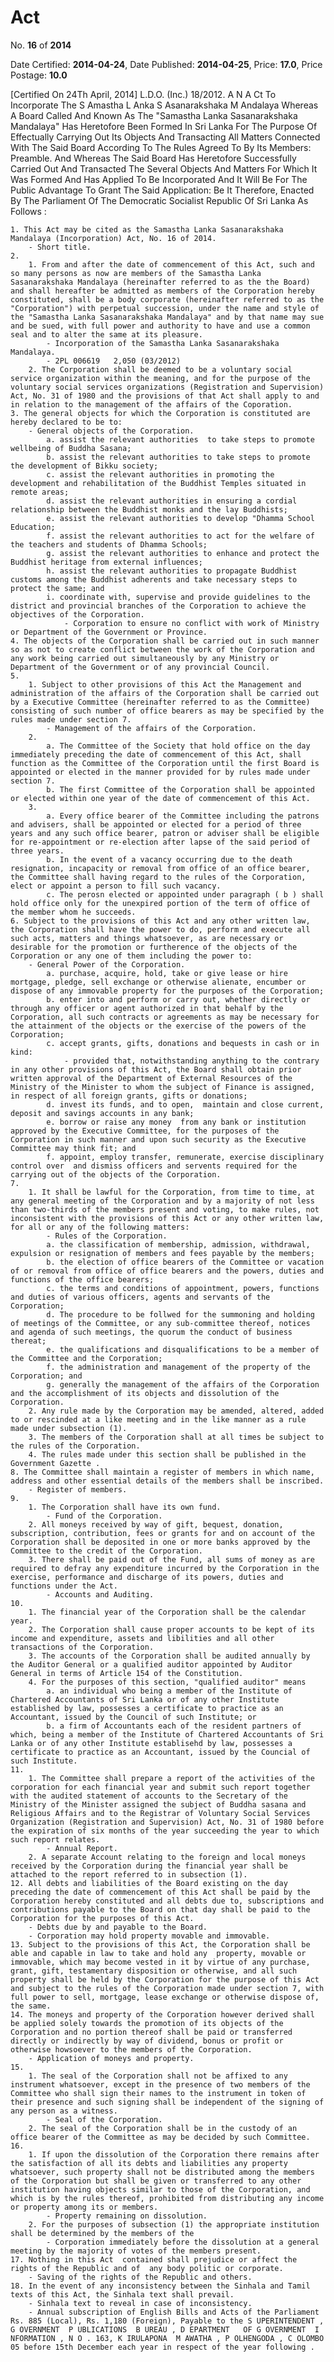 # Act

No. **16** of **2014**

Date Certified: **2014-04-24**, Date Published: **2014-04-25**, Price: **17.0**, Price Postage: **10.0**

[Certified On 24Th April, 2014]
L.D.O. (Inc.) 18/2012.
A N  A Ct   To   Incorporate   The  S Amastha  L Anka  S Asanarakshaka M Andalaya
Whereas A Board Called And Known As The "Samastha Lanka Sasanarakshaka Mandalaya" Has Heretofore Been Formed In Sri Lanka For The Purpose Of Effectually Carrying Out Its Objects And Transacting All Matters Connected With The Said Board According To The Rules Agreed To By Its Members:
Preamble.
And Whereas The Said Board Has Heretofore Successfully Carried Out And Transacted The Several Objects And Matters For Which It Was Formed And Has Applied To Be Incorporated And It Will Be For The Public Advantage To Grant The Said Application:
Be It Therefore, Enacted By The Parliament Of The Democratic Socialist Republic Of Sri Lanka As Follows :

    1. This Act may be cited as the Samastha Lanka Sasanarakshaka Mandalaya (Incorporation) Act, No. 16 of 2014.
        - Short title.
    2. 
        1. From and after the date of commencement of this Act, such and so many persons as now are members of the Samastha Lanka Sasanarakshaka Mandalaya (hereinafter referred to as the the Board) and shall hereafter be admitted as members of the Corporation hereby constituted, shall be a body corporate (hereinafter referred to as the "Corporation") with perpetual succession, under the name and style of the "Samastha Lanka Sasanarakshaka Mandalaya" and by that name may sue and be sued, with full power and authority to have and use a common seal and to alter the same at its pleasure.
            - Incorporation of the Samastha Lanka Sasanarakshaka Mandalaya.
            - 2PL 006619   2,050 (03/2012)
        2. The Corporation shall be deemed to be a voluntary social service organization within the meaning, and for the purpose of the voluntary social services organizations (Registration and Supervision) Act, No. 31 of 1980 and the provisions of that Act shall apply to and in relation to the management of the affairs of the Coporation.
    3. The general objects for which the Corporation is constituted are hereby declared to be to:
        - General objects of the Corporation.
            a. assist the relevant authorities  to take steps to promote wellbeing of Buddha Sasana;
            b. assist the relevant authorities to take steps to promote the development of Bikku society;
            c. assist the relevant authorities in promoting the development and rehabilitation of the Buddhist Temples situated in remote areas;
            d. assist the relevant authorities in ensuring a cordial relationship between the Buddhist monks and the lay Buddhists;
            e. assist the relevant authorities to develop "Dhamma School Education;
            f. assist the relevant authorities to act for the welfare of the teachers and students of Dhamma Schools;
            g. assist the relevant authorities to enhance and protect the Buddhist heritage from external influences;
            h. assist the relevant authorities to propagate Buddhist customs among the Buddhist adherents and take necessary steps to protect the same; and
            i. coordinate with, supervise and provide guidelines to the district and provincial branches of the Corporation to achieve the objectives of the Corporation.
                - Corporation to ensure no conflict with work of Ministry or Department of the Government or Province.
    4. The objects of the Corporation shall be carried out in such manner so as not to create conflict between the work of the Corporation and any work being carried out simultaneously by any Ministry or Department of the Government or of any provincial Council.
    5. 
        1. Subject to other provisions of this Act the Management and administration of the affairs of the Corporation shall be carried out by a Executive Committee (hereinafter referred to as the Committee) consisting of such number of office bearers as may be specified by the rules made under section 7.
            - Management of the affairs of the Corporation.
        2. 
            a. The Committee of the Society that hold office on the day immediately preceding the date of commencement of this Act, shall function as the Committee of the Corporation until the first Board is appointed or elected in the manner provided for by rules made under section 7.
            b. The first Committee of the Corporation shall be appointed or elected within one year of the date of commencement of this Act.
        3. 
            a. Every office bearer of the Committee including the patrons and advisers, shall be appointed or elected for a period of three years and any such office bearer, patron or adviser shall be eligible for re-appointment or re-election after lapse of the said period of three years.
            b. In the event of a vacancy occurring due to the death resignation, incapacity or removal from office of an office bearer, the Committee shall having regard to the rules of the Corporation, elect or appoint a person to fill such vacancy.
            c. The perosn elected or appointed under paragraph ( b ) shall hold office only for the unexpired portion of the term of office of the member whom he succeeds.
    6. Subject to the provisions of this Act and any other written law, the Corporation shall have the power to do, perform and execute all such acts, matters and things whatsoever, as are necessary or desirable for the promotion or furtherence of the objects of the Corporation or any one of them including the power to:
        - General Power of the Corporation.
            a. purchase, acquire, hold, take or give lease or hire mortgage, pledge, sell exchange or otherwise alienate, encumber or dispose of any immovable property for the purposes of the Corporation;
            b. enter into and perform or carry out, whether directly or through any officer or agent authorized in that behalf by the Corporation, all such contracts or agreements as may be necessary for the attainment of the objects or the exercise of the powers of the Corporation;
            c. accept grants, gifts, donations and bequests in cash or in kind:
                - provided that, notwithstanding anything to the contrary in any other provisions of this Act, the Board shall obtain prior written approval of the Department of External Resources of the Ministry of the Minister to whom the subject of Finance is assigned, in respect of all foreign grants, gifts or donations;
            d. invest its funds, and to open,  maintain and close current, deposit and savings accounts in any bank;
            e. borrow or raise any money  from any bank or institution approved by the Executive Committee, for the purposes of the Corporation in such manner and upon such security as the Executive Committee may think fit; and
            f. appoint, employ transfer, remunerate, exercise disciplinary control over  and dismiss officers and servents required for the carrying out of the objects of the Corporation.
    7. 
        1. It shall be lawful for the Corporation, from time to time, at any general meeting of the Corporation and by a majority of not less than two-thirds of the members present and voting, to make rules, not inconsistent with the provisions of this Act or any other written law, for all or any of the following matters:
            - Rules of the Corporation.
            a. the classification of membership, admission, withdrawal, expulsion or resignation of members and fees payable by the members;
            b. the election of office bearers of the Committee or vacation of or removal from office of office bearers and the powers, duties and functions of the office bearers;
            c. the terms and conditions of appointment, powers, functions and duties of various officers, agents and servants of the Corporation;
            d. The procedure to be follwed for the summoning and holding of meetings of the Committee, or any sub-committee thereof, notices and agenda of such meetings, the quorum the conduct of business thereat;
            e. the qualifications and disqualifications to be a member of the Committee and the Corporation;
            f. the administration and management of the property of the Corporation; and
            g. generally the management of the affairs of the Corporation and the accomplishment of its objects and dissolution of the Corporation.
        2. Any rule made by the Corporation may be amended, altered, added to or rescinded at a like meeting and in the like manner as a rule made under subsection (1).
        3. The members of the Corporation shall at all times be subject to the rules of the Corporation.
        4. The rules made under this section shall be published in the  Government Gazette .
    8. The Committee shall maintain a register of members in which name, address and other essential details of the members shall be inscribed.
        - Register of members.
    9. 
        1. The Corporation shall have its own fund.
            - Fund of the Corporation.
        2. All moneys received by way of gift, bequest, donation, subscription, contribution, fees or grants for and on account of the Corporation shall be deposited in one or more banks approved by the Committee to the credit of the Corporation.
        3. There shall be paid out of the Fund, all sums of money as are required to defray any expenditure incurred by the Corporation in the exercise, performance and discharge of its powers, duties and functions under the Act.
            - Accounts and Auditing.
    10. 
        1. The financial year of the Corporation shall be the calendar year.
        2. The Corporation shall cause proper accounts to be kept of its income and expenditure, assets and libilities and all other transactions of the Corporation.
        3. The accounts of the Corporation shall be audited annually by the Auditor General or a qualified auditor appointed by Auditor General in terms of Article 154 of the Constitution.
        4. For the purposes of this section, "qualified auditor" means
            a. an individual who being a member of the Institute of Chartered Accountants of Sri Lanka or of any other Institute established by law, possesses a certificate to practice as an Accountant, issued by the Council of such Institute; or
            b. a firm of Accountants each of the resident partners of which, being a member of the Institute of Chartered Accountants of Sri Lanka or of any other Institute establisehd by law, possesses a certificate to practice as an Accountant, issued by the Councial of such Institute.
    11. 
        1. The Committee shall prepare a report of the activities of the corporation for each financial year and submit such report together with the audited statement of accounts to the Secretary of the Ministry of the Minister assigned the subject of Buddha sasana and Religious Affairs and to the Registrar of Voluntary Social Services Organization (Registration and Supervision) Act, No. 31 of 1980 before the expiration of six months of the year succeeding the year to which such report relates.
            - Annual Report.
        2. A separate Account relating to the foreign and local moneys received by the Corporation during the financial year shall be attached to the report referred to in subsection (1).
    12. All debts and liabilities of the Board existing on the day preceding the date of commencement of this Act shall be paid by the Corporation hereby constituted and all debts due to, subscriptions and contributions payable to the Board on that day shall be paid to the Corporation for the purposes of this Act.
        - Debts due by and payable to the Board.
        - Corporation may hold property movable and immovable.
    13. Subject to the provisions of this Act, the Corporation shall be able and capable in law to take and hold any  property, movable or immovable, which may become vested in it by virtue of any purchase, grant, gift, testamentary disposition or otherwise, and all such property shall be held by the Corporation for the purpose of this Act and subject to the rules of the Corporation made under section 7, with full power to sell, mortgage, lease exchange or otherwise dispose of,  the same.
    14. The moneys and property of the Corporation however derived shall be applied solely towards the promotion of its objects of the Corporation and no portion thereof shall be paid or transferred directly or indirectly by way of dividend, bonus or profit or otherwise howsoever to the members of the Corporation.
        - Application of moneys and property.
    15. 
        1. The seal of the Corporation shall not be affixed to any instrument whatsoever, except in the presence of two members of the Committee who shall sign their names to the instrument in token of their presence and such signing shall be independent of the signing of any person as a witness.
            - Seal of the Corporation.
        2. The seal of the Corporation shall be in the custody of an office bearer of the Committee as may be decided by such Committee.
    16. 
        1. If upon the dissolution of the Corporation there remains after the satisfaction of all its debts and liabilities any property whatsoever, such property shall not be distributed among the members of the Corporation but shall be given or transferred to any other institution having objects similar to those of the Corporation, and which is by the rules thereof, prohibited from distributing any income or property among its or members.
            - Property remaining on dissolution.
        2. For the purposes of subsection (1) the appropriate institution shall be determined by the members of the
            - Corporation immediately before the dissolution at a general meeting by the majority of votes of the members present.
    17. Nothing in this Act  contained shall prejudice or affect the rights of the Republic and of  any body politic or corporate.
        - Saving of the rights of the Republic and others.
    18. In the event of any inconsistency between the Sinhala and Tamil texts of this Act, the Sinhala text shall prevail.
        - Sinhala text to reveal in case of inconsistency.
        - Annual subscription of English Bills and Acts of the Parliament Rs. 885 (Local), Rs. 1,180 (Foreign), Payable to the S UPERINTENDENT , G OVERNMENT  P UBLICATIONS  B UREAU , D EPARTMENT   OF G OVERNMENT  I NFORMATION , N O . 163, K IRULAPONA  M AWATHA , P OLHENGODA , C OLOMBO  05 before 15th December each year in respect of the year following .
